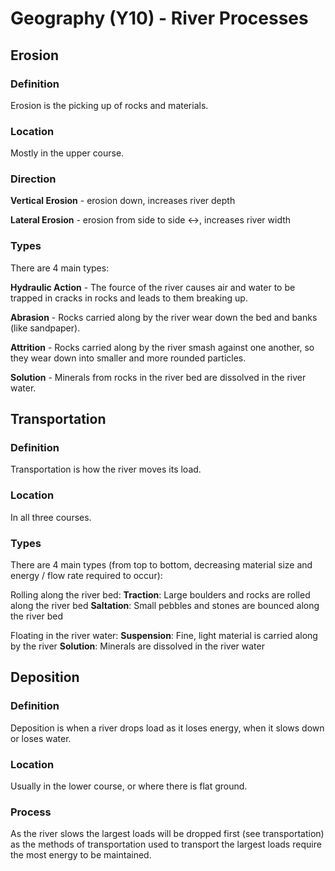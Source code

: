 # Geography (Y10) - River Processes
## Erosion
### Definition
Erosion is the picking up of rocks and materials.

### Location
Mostly in the upper course.

### Direction
**Vertical Erosion** - erosion down, increases river depth

**Lateral Erosion** - erosion from side to side <->, increases river width

### Types
There are 4 main types:

**Hydraulic Action** - The fource of the river causes air and water to be trapped in cracks in rocks and leads to them breaking up.

**Abrasion** - Rocks carried along by the river wear down the bed and banks (like sandpaper).

**Attrition** - Rocks carried along by the river smash against one another, so they wear down into smaller and more rounded particles.

**Solution** - Minerals from rocks in the river bed are dissolved in the river water.

## Transportation
### Definition
Transportation is how the river moves its load.

### Location
In all three courses.

### Types
There are 4 main types (from top to bottom, decreasing material size and energy / flow rate required to occur):

Rolling along the river bed:
	**Traction**: Large boulders and rocks are rolled along the river bed
	**Saltation**: Small pebbles and stones are bounced along the river bed

Floating in the river water:
	**Suspension**: Fine, light material is carried along by the river
	**Solution**: Minerals are dissolved in the river water

## Deposition
### Definition
Deposition is when a river drops load as it loses energy, when it slows down or loses water.

### Location
Usually in the lower course, or where there is flat ground.

### Process
As the river slows the largest loads will be dropped first (see transportation) as the methods of transportation used to transport the largest loads require the most energy to be maintained.